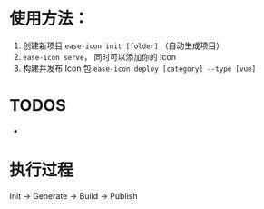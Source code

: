 # 使用方法：

1. 创建新项目 `ease-icon init [folder]` （自动生成项目）
2. `ease-icon serve`， 同时可以添加你的 Icon
3. 构建并发布 Icon 包 `ease-icon deploy [category] --type [vue]`

# TODOS

-

# 执行过程

Init -> Generate -> Build -> Publish
